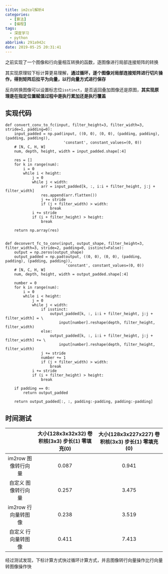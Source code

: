 ```yaml
---
title: im2col解析4
categories:
  - [算法]
  - [编程]
tags:
  - 深度学习
  - python
abbrlink: 291a942c
date: 2019-05-25 20:31:41
---
```


之前实现了一个图像和行向量相互转换的函数，逐图像进行局部连接矩阵的转换

其实现原理较下标计算更易理解，**通过循环，逐个图像对局部连接矩阵进行切片操作，得到矩阵后拉平为向量，以行向量方式进行保存**

反向转换图像可以设置标志位`isstinct`，是否返回叠加图像还是原图，**其实现原理是在指定位置赋值过程中是执行累加还是执行覆盖**

## 实现代码

```
def convert_conv_to_fc(input, filter_height=3, filter_width=3, stride=1, padding=0):
    input_padded = np.pad(input, ((0, 0), (0, 0), (padding, padding), (padding, padding)),
                          'constant', constant_values=(0, 0))
    # [N, C, H, W]
    num, depth, height, width = input_padded.shape[:4]

    res = []
    for k in range(num):
        i = 0
        while i < height:
            j = 0
            while j < width:
                arr = input_padded[k, :, i:i + filter_height, j:j + filter_width]
                res.append(arr.flatten())
                j += stride
                if (j + filter_width) > width:
                    break
            i += stride
            if (i + filter_height) > height:
                break

    return np.array(res)


def deconvert_fc_to_conv(input, output_shape, filter_height=3, filter_width=3, stride=2, padding=0, isstinct=False):
    output = np.zeros(output_shape)
    output_padded = np.pad(output, ((0, 0), (0, 0), (padding, padding), (padding, padding)),
                           'constant', constant_values=(0, 0))
    # [N, C, H, W]
    num, depth, height, width = output_padded.shape[:4]

    number = 0
    for k in range(num):
        i = 0
        while i < height:
            j = 0
            while j < width:
                if isstinct:
                    output_padded[k, :, i:i + filter_height, j:j + filter_width] = \
                        input[number].reshape(depth, filter_height, filter_width)
                else:
                    output_padded[k, :, i:i + filter_height, j:j + filter_width] += \
                        input[number].reshape(depth, filter_height, filter_width)
                j += stride
                number += 1
                if (j + filter_width) > width:
                    break
            i += stride
            if (i + filter_height) > height:
                break

    if padding == 0:
        return output_padded

    return output_padded[:, :, padding:-padding, padding:-padding]
```

## 时间测试

|                      | 大小(128x3x32x32) 卷积核(3x3) 步长(1) 零填充(0) | 大小(128x3x227x227) 卷积核(3x3) 步长(1) 零填充(0) |
|:--------------------:|:-----------------------------------------------:|:-------------------------------------------------:|
|  im2row 图像转行向量 |                      0.087                      |                       0.941                       |
|  自定义 图像转行向量 |                      0.257                      |                       3.475                       |
| im2row  行向量转图像 |                      0.238                      |                       3.519                       |
| 自定义  行向量转图像 |                      0.411                      |                       7.413                       |

经过测试发现，下标计算方式快过循环计算方式，并且图像转行向量操作比行向量转图像操作快